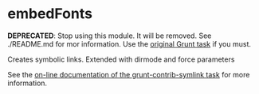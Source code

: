# embedFonts

**DEPRECATED**: Stop using this module. It will be removed. See ./README.md for mor information. Use the [original Grunt task](https://github.com/prantlf/grunt-contrib-symlink/tree/combined) if you must.

Creates symbolic links. Extended with dirmode and force parameters

See the [on-line documentation of the grunt-contrib-symlink task](https://github.com/prantlf/grunt-contrib-symlink/tree/combined#readme) for more information.
